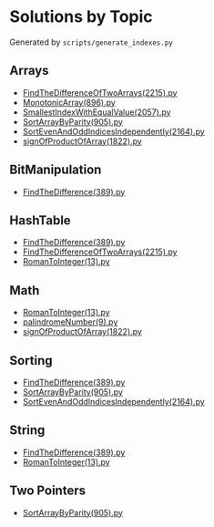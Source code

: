 # Solutions by Topic

Generated by `scripts/generate_indexes.py`

## Arrays
- [FindTheDifferenceOfTwoArrays(2215).py](solutions/FindTheDifferenceOfTwoArrays(2215).py)
- [MonotonicArray(896).py](solutions/MonotonicArray(896).py)
- [SmallestIndexWithEqualValue(2057).py](solutions/SmallestIndexWithEqualValue(2057).py)
- [SortArrayByParity(905).py](solutions/SortArrayByParity(905).py)
- [SortEvenAndOddIndicesIndependently(2164).py](solutions/SortEvenAndOddIndicesIndependently(2164).py)
- [signOfProductOfArray(1822).py](solutions/signOfProductOfArray(1822).py)

## BitManipulation
- [FindTheDifference(389).py](solutions/FindTheDifference(389).py)

## HashTable
- [FindTheDifference(389).py](solutions/FindTheDifference(389).py)
- [FindTheDifferenceOfTwoArrays(2215).py](solutions/FindTheDifferenceOfTwoArrays(2215).py)
- [RomanToInteger(13).py](solutions/RomanToInteger(13).py)

## Math
- [RomanToInteger(13).py](solutions/RomanToInteger(13).py)
- [palindromeNumber(9).py](solutions/palindromeNumber(9).py)
- [signOfProductOfArray(1822).py](solutions/signOfProductOfArray(1822).py)

## Sorting
- [FindTheDifference(389).py](solutions/FindTheDifference(389).py)
- [SortArrayByParity(905).py](solutions/SortArrayByParity(905).py)
- [SortEvenAndOddIndicesIndependently(2164).py](solutions/SortEvenAndOddIndicesIndependently(2164).py)

## String
- [FindTheDifference(389).py](solutions/FindTheDifference(389).py)
- [RomanToInteger(13).py](solutions/RomanToInteger(13).py)

## Two Pointers
- [SortArrayByParity(905).py](solutions/SortArrayByParity(905).py)


